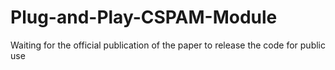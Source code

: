 # Plug-and-Play-CSPAM-Module
Waiting for the official publication of the paper to release the code for public use
